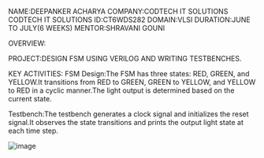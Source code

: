 NAME:DEEPANKER ACHARYA COMPANY:CODTECH IT SOLUTIONS CODTECH IT SOLUTIONS ID:CT6WDS282 DOMAIN:VLSI DURATION:JUNE TO JULY(6 WEEKS) MENTOR:SHRAVANI GOUNI

OVERVIEW:

PROJECT:DESIGN FSM USING VERILOG AND WRITING TESTBENCHES.

KEY ACTIVITIES: FSM Design:The FSM has three states: RED, GREEN, and YELLOW.It transitions from RED to GREEN, GREEN to YELLOW, and YELLOW to RED in a cyclic manner.The light output is determined based on the current state.

Testbench:The testbench generates a clock signal and initializes the reset signal.It observes the state transitions and prints the output light state at each time step.

![image](https://github.com/Divu35/CODETECH-T1/assets/175091673/e7dda22f-5d3b-43b7-926f-c3fe574d16b7)
